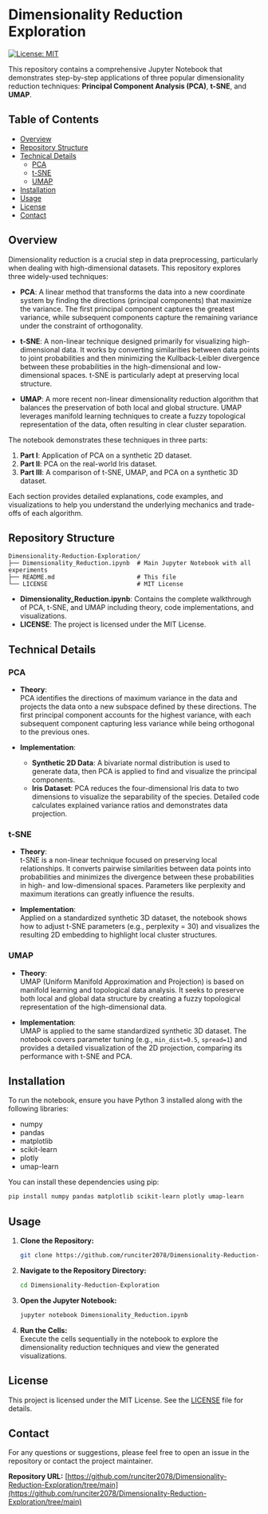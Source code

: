 # Dimensionality Reduction Exploration

[![License: MIT](https://img.shields.io/badge/License-MIT-yellow.svg)](https://opensource.org/licenses/MIT)

This repository contains a comprehensive Jupyter Notebook that demonstrates step-by-step applications of three popular dimensionality reduction techniques: **Principal Component Analysis (PCA)**, **t-SNE**, and **UMAP**.

## Table of Contents

- [Overview](#overview)
- [Repository Structure](#repository-structure)
- [Technical Details](#technical-details)
  - [PCA](#pca)
  - [t-SNE](#t-sne)
  - [UMAP](#umap)
- [Installation](#installation)
- [Usage](#usage)
- [License](#license)
- [Contact](#contact)

## Overview

Dimensionality reduction is a crucial step in data preprocessing, particularly when dealing with high-dimensional datasets. This repository explores three widely-used techniques:

- **PCA**: A linear method that transforms the data into a new coordinate system by finding the directions (principal components) that maximize the variance. The first principal component captures the greatest variance, while subsequent components capture the remaining variance under the constraint of orthogonality.
  
- **t-SNE**: A non-linear technique designed primarily for visualizing high-dimensional data. It works by converting similarities between data points to joint probabilities and then minimizing the Kullback-Leibler divergence between these probabilities in the high-dimensional and low-dimensional spaces. t-SNE is particularly adept at preserving local structure.
  
- **UMAP**: A more recent non-linear dimensionality reduction algorithm that balances the preservation of both local and global structure. UMAP leverages manifold learning techniques to create a fuzzy topological representation of the data, often resulting in clear cluster separation.

The notebook demonstrates these techniques in three parts:
1. **Part I**: Application of PCA on a synthetic 2D dataset.
2. **Part II**: PCA on the real-world Iris dataset.
3. **Part III**: A comparison of t-SNE, UMAP, and PCA on a synthetic 3D dataset.

Each section provides detailed explanations, code examples, and visualizations to help you understand the underlying mechanics and trade-offs of each algorithm.

## Repository Structure

```
Dimensionality-Reduction-Exploration/
├── Dimensionality_Reduction.ipynb  # Main Jupyter Notebook with all experiments
├── README.md                       # This file
└── LICENSE                         # MIT License
```

- **Dimensionality_Reduction.ipynb**: Contains the complete walkthrough of PCA, t-SNE, and UMAP including theory, code implementations, and visualizations.
- **LICENSE**: The project is licensed under the MIT License.

## Technical Details

### PCA

- **Theory**:  
  PCA identifies the directions of maximum variance in the data and projects the data onto a new subspace defined by these directions. The first principal component accounts for the highest variance, with each subsequent component capturing less variance while being orthogonal to the previous ones.
  
- **Implementation**:  
  - **Synthetic 2D Data**: A bivariate normal distribution is used to generate data, then PCA is applied to find and visualize the principal components.
  - **Iris Dataset**: PCA reduces the four-dimensional Iris data to two dimensions to visualize the separability of the species. Detailed code calculates explained variance ratios and demonstrates data projection.

### t-SNE

- **Theory**:  
  t-SNE is a non-linear technique focused on preserving local relationships. It converts pairwise similarities between data points into probabilities and minimizes the divergence between these probabilities in high- and low-dimensional spaces. Parameters like perplexity and maximum iterations can greatly influence the results.
  
- **Implementation**:  
  Applied on a standardized synthetic 3D dataset, the notebook shows how to adjust t-SNE parameters (e.g., perplexity = 30) and visualizes the resulting 2D embedding to highlight local cluster structures.

### UMAP

- **Theory**:  
  UMAP (Uniform Manifold Approximation and Projection) is based on manifold learning and topological data analysis. It seeks to preserve both local and global data structure by creating a fuzzy topological representation of the high-dimensional data.
  
- **Implementation**:  
  UMAP is applied to the same standardized synthetic 3D dataset. The notebook covers parameter tuning (e.g., `min_dist=0.5`, `spread=1`) and provides a detailed visualization of the 2D projection, comparing its performance with t-SNE and PCA.

## Installation

To run the notebook, ensure you have Python 3 installed along with the following libraries:
- numpy
- pandas
- matplotlib
- scikit-learn
- plotly
- umap-learn

You can install these dependencies using pip:

```bash
pip install numpy pandas matplotlib scikit-learn plotly umap-learn
```

## Usage

1. **Clone the Repository:**

   ```bash
   git clone https://github.com/runciter2078/Dimensionality-Reduction-Exploration.git
   ```

2. **Navigate to the Repository Directory:**

   ```bash
   cd Dimensionality-Reduction-Exploration
   ```

3. **Open the Jupyter Notebook:**

   ```bash
   jupyter notebook Dimensionality_Reduction.ipynb
   ```

4. **Run the Cells:**  
   Execute the cells sequentially in the notebook to explore the dimensionality reduction techniques and view the generated visualizations.

## License

This project is licensed under the MIT License. See the [LICENSE](LICENSE) file for details.

## Contact

For any questions or suggestions, please feel free to open an issue in the repository or contact the project maintainer.

**Repository URL:** [https://github.com/runciter2078/Dimensionality-Reduction-Exploration/tree/main](https://github.com/runciter2078/Dimensionality-Reduction-Exploration/tree/main)
```
